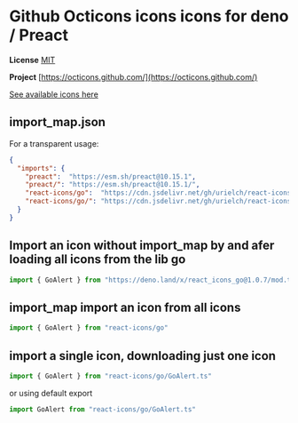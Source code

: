 # Github Octicons icons icons for deno / Preact

**License** [MIT](https://github.com/primer/octicons/blob/master/LICENSE)

**Project** [https://octicons.github.com/](https://octicons.github.com/)

[See available icons here](https://react-icons.github.io/react-icons/icons?name=go)

## import_map.json

For a transparent usage:

```json
{
  "imports": {
    "preact":  "https://esm.sh/preact@10.15.1",
    "preact/": "https://esm.sh/preact@10.15.1/",
    "react-icons/go":  "https://cdn.jsdelivr.net/gh/urielch/react-icons-go@1.0.7/mod.ts",
    "react-icons/go/": "https://cdn.jsdelivr.net/gh/urielch/react-icons-go@1.0.7/ico/",
  }
}
```

## Import an icon without import_map by and afer loading all icons from the lib go

```ts
import { GoAlert } from "https://deno.land/x/react_icons_go@1.0.7/mod.ts"
```

## import_map import an icon from all icons

```ts
import { GoAlert } from "react-icons/go"
```

## import a single icon, downloading just one icon

```ts
import { GoAlert } from "react-icons/go/GoAlert.ts"
```

or using default export

```ts
import GoAlert from "react-icons/go/GoAlert.ts"
```


